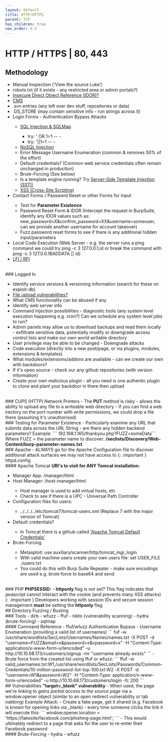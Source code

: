 ```yaml
---
layout: default
title: HTTP/HTTPS
parent: TCP
has_children: true
nav_order: 4-3
---
```

# HTTP / HTTPS | 80, 443

## Methodology
<ul>
<li> Manual Inspection ('View the source Luke') </li>
<li> robots.txt (if it exists - any restricted area or admin portals?) </li>
<li> <a href="IDOR">Insecure Direct Object Reference (IDOR)?</a></li>
<li> <a href="CMS">CMS</a></li>
<li>  .svn entries (any left over dev stuff, repositories or data) </li>
<li>  .DS_STORE (may contain sensitive info - run strings across it) </li>
<li>  Login Forms - Authentication Bypass Attacks </li>
	<ul>
	<li> <a href="../SQL/SQLi">SQL Injection & SQLMap</a></li>
		<ul>
		<li>try: ' OR 1=1 -- - </li>
		<li>try: '||1=1 -- -</li>
		</ul>
	<li> <a href="../NoSQL/NoSQLi">NoSQL Injection</a></li>
	<li> Error Message Username Enumeration (common & removes 50% of the effort)</li>
	<li> Default credentials? (Common web service credentials often remain unchanged in production)</li>
	<li> Brute-Forcing (See below)</li>
	<li> Is a template engine running? Try <a href="HTTP/SSTI">Server-Side Template Injection (SSTI)</a></li>
	<li> <a href="HTTP/XSS">XSS (Cross-Site Scrpting)</a></li>
	</ul>
<li> Contact Forms / Password Reset or other Forms for Input</li>
	<ul>
	<li> Test for <b> Parameter Existence</b></li>
	<li> Password Reset Form & IDOR (Intercept the request in BurpSuite, identify any IDOR values such as: new_password=X&confirm_password=XX&username=someuser, can we provide another username for account takeover)</li>
	<li> Fuzz password reset forms to see if there is any additional hidden input/parameters</li>
	</ul>
<li> Local Code Execution (Web Server - e.g. the server runs a ping command we could try ping -c 3 127.0.0.1;id or break the command with ping -c 3 127.0.0.1BADDATA || id)</li>
<li> <a href="LFI-RFI">LFI / RFI</a></li>
</ul>

<br />
### Logged In
<ul>
<li>Identify service versions & versioning information (search for these on exploit-db) </li>
<li><a href="file-upload-vulns">File upload vulnerabilities?</a></li>
<li> What CMS functionality can be abused if any</li>
<li> Identify web server info </li>
<li> Command Injection possibilities - diagnostic tools (any system level execution happening e.g. cron?) Can we schedule any system level jobs to run?</li>
<li> Admin panels may allow us to download backups and read them locally - exfiltrate sensitive data, potentially modify or downgrade access control lists and make our own world writable directory</li>
<li> User privilege may be able to be changed - Downgrade attacks</li>
<li> Code execution (directly into a new post/page, or via plugins, modules, extensions & templates)</li>
<li> What modules/extensions/addons are available - can we create our own with backdoors?</li>
<li> If it's open source - check our any github repositories (with version information)</li>
<li> Create your own malicious plugin - all you need is one authentic plugin to clone and plant your backdoor in there then upload</li>
</ul>

<br />
### CUPS (HTTP) Network Printers
- The <b> PUT </b> method is risky - allows the ability to upload any file to a writeable web directory
- If you can find a web irectory on the port number with write permissions, we could drop a file there (assuming it's unauthorised)

<br />
### Testing for Parameter Existence
- Particularly examine any URL that submits data across the URL String - are there any hidden backend parameters?
Example:
``` 192.168.1.165/thankyou.php?FUZZ=someData```
Where FUZZ = the parameter name to discover: <b>/seclists/Discovery/Web-Content/burp-parameter-names.txt</b>

<br />
### Apache 
- ALWAYS go for the Apache Configuration file to discover additional attack surfaces we may not have access to
{: .important }
httpd.config

<br />
#### Apache Tomcat
<b> URI's to visit for ANY Tomcat installation: </b>
<ul>
<li> Manager App: /manager/html </li>
<li> Host Manager: /host-manager/html</li>
	<ul>
	<li>Host manager is used to add virtual hosts, etc</li>
	<li> Check to see if there is a UPC - Universal Path Controller</li>
	</ul>
<li> Configuration files for users:</li>
	<ul>
	<li>../../../../etc/tomcat7/tomcat-users.xml (Replace 7 with the major version of Tomcat)</li>
	</ul>
<li> Default credentials?</li>
	<ul>
	<li> In Tomcat there is a github called <a href="https://github.com/netbiosX/Default-Credentials/blob/master/Apache-Tomcat-Default-Passwords.mdown">'Apache Tomcat Default Credentials'</a></li>
	</ul>
<li> Brute-Forcing</li>
	<ul>
	<li> Metasploit: use auxiliary/scanner/http/tomcat_mgr_login</li>
	<li> With valid machine users create your own users file: set USER_FILE ./users.txt</li>
	<li> You could do this with Burp Suite Repeater - make sure encodings are used e.g. brute force to base64 and send</li>
	</ul>

</ul>

<br />
### PHP
<b>PHPSESSID:</b>
- <b> httponly </b> flag is not set? This flag indicates that javascript cannot interact with the cookie (and prevents many XSS attacks)
{: .important }
Developers working with session IDs and secure session management <b> must </b> be setting the <b>httponly</b> flag

<br />
## Directory Fuzzing / Busting

<br />
### Tools
- dirb
- wfuzz
- ffuf
- nikto (vulnerability scanning)
- hydra (brute-forcing)
- sqlmap

<br />
#### Command Reference
- ffuf/wfuzz Authentication Bypass - Username Enumeration (providing a valid list of usernames)
```
fuf -w /usr/share/wordlists/SecLists/Usernames/Names/names.txt -X POST -d "username=FUZZ&email=x&password=x&cpassword=x" -H "Content-Type: application/x-www-form-urlencoded" -u http://10.10.68.173/customers/signup -mr "username already exists"
```
- Brute force from the created list using ffuf or wfuzz:
```
ffuf -w valid_usernames.txt:W1,/usr/share/wordlists/SecLists/Passwords/Common-Credentials/10-million-password-list-top-100.txt:W2 -X POST -d "username=W1&password=W2" -H "Content-Type: application/x-www-form-urlencoded" -u http://10.10.68.173/customers/login -fc 200
```

<br />
## Vulnerabilities
<b>"target=_blank" vulnerability</b>
- When used, the page we're linking to <i> gains partial access to the source page</i> via a window.opener object (similar to an open redirect vulnerability or tab nabbing)
Example Attack:
- Create a fake page, get it shared (e.g. Facebook is known for opening links via _blank) - every time someone clicks the link it will execute this:
``` window.opener.location = 'https://fakesite/facebook.com/phishing-page.html'; ```
- This would ultimately redirect to a page that asks for the user to re-enter their Facebook password

<br />
#### Brute-Forcing
- hydra
- wfuzz


